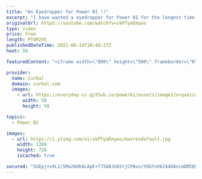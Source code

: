```yaml
---
title: "An Eyedropper for Power BI !!"
excerpt: "I have wanted a eyedropper for Power BI for the longest time and I finally got one that works not only for Power BI but for anything on your screen.  With this you will also get: Chapters: 00:00 Intro 00:52 Color picker for power bi 02:20 Create your own split screen pattern 03:00 Preview of svgs on"
originalUrl: https://youtube.com/watch?v=skPTyaEmyws
type: video
price: Free
length: PT4M29S
publishedDateTime: 2021-06-14T10:48:27Z
heat: 50

featuredContent: "<iframe width=\"800\" height=\"500\" frameborder=\"0\" src=\"https://www.youtube.com/embed/skPTyaEmyws\" allow=\"accelerometer; autoplay; encrypted-media; gyroscope; picture-in-picture\" allowfullscreen></iframe>"

provider:
  name: Curbal
  domain: curbal.com
  images:
    - url: https://everyday-cc.github.io/powerbi/assets/images/organizations/curbal.com-50x50.jpg
      width: 50
      height: 50

topics:
  - Power BI

images:
  - url: https://i.ytimg.com/vi/skPTyaEmyws/maxresdefault.jpg
    width: 1280
    height: 720
    isCached: true

secured: "SGEpj+v9L1/5Mo26HhALApE+T75A8JU45tjCPNvs/Y0GYnV6Z44DAvLmDMIQ9s0wV50YeItzU68x/GfsMQ4O2Y3z5TvdYT4zJgSKpKQGkr+1hUynC/RBTtybQ7LhP3c5Z4r2D80S3fT2NhrsSW8+UpcavD5DhaIOXaEmldFdN+K+/JNKw8gATgcNpTEKH2Rq3cfLO1qHDvJqbsMwlB9Q0QgyBbDKY2dShIE+CeXi1YJmxvbzorK1aWLtEGjdZV+MTL62B/0+jqN8OlJOm0KjVOd4gBUoZyXaRAyLwjXf8OZLHqpOu/toGUFvPK52wk5WYPDJF3abY8tV9BnGLoi8LOlkwTzxnixRtxSmMcCdX61C6mfb/Zxad2laOsIyPlMP5WPv7v6mso3pJa/bCVimdMlgGvQ4ZFZFM8QPKoYvvhg=;mz3FNuMKEJptI6MCycrIDg=="
---
```


